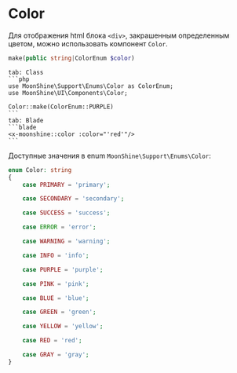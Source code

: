 # Color

Для отображения html блока `<div>`, закрашенным определенным цветом, можно использовать компонент `Color`.

```php
make(public string|ColorEnum $color)
```

~~~tabs
tab: Class
```php
use MoonShine\Support\Enums\Color as ColorEnum;
use MoonShine\UI\Components\Color;

Color::make(ColorEnum::PURPLE)
```
tab: Blade
```blade
<x-moonshine::color :color="'red'"/>
```
~~~

Доступные значения в enum `MoonShine\Support\Enums\Color`:

```php
enum Color: string
{
    case PRIMARY = 'primary';

    case SECONDARY = 'secondary';

    case SUCCESS = 'success';

    case ERROR = 'error';

    case WARNING = 'warning';

    case INFO = 'info';

    case PURPLE = 'purple';

    case PINK = 'pink';

    case BLUE = 'blue';

    case GREEN = 'green';

    case YELLOW = 'yellow';

    case RED = 'red';

    case GRAY = 'gray';
}
```
